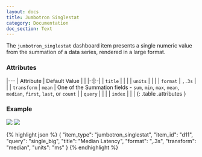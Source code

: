 ```yaml
---
layout: docs
title: Jumbotron Singlestat
category: Documentation
doc_section: Text
---
```


The `jumbotron_singlestat` dashboard item presents a single numeric value from
the summation of a data series, rendered in a large format.

### Attributes

|---
| Attribute | Default Value | |
|-:|:-|
| `title` | | |
| `units` | | |
| `format` | `,.3s` | |
| `transform` | `mean` | One of the Summation fields - `sum`, `min`, `max`, `mean`, `median`, `first`, `last`, or `count` |
| `query` | | |
| `index` | | |
{: .table .attributes }

### Example

![](plain.png)
![](well.png)

{% highlight json %}
{
  "item_type": "jumbotron_singlestat",
  "item_id": "d11",
  "query": "single_big",
  "title": "Median Latency",
  "format": ",.3s",
  "transform": "median",
  "units": "ms"
}
{% endhighlight %}
